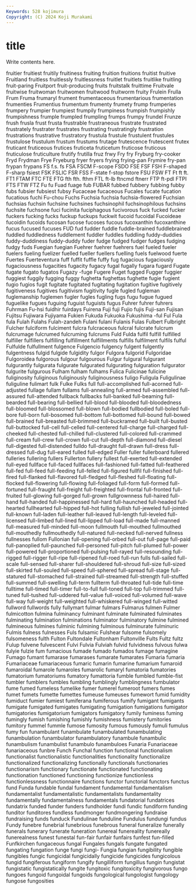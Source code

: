 ```yaml
---
Keywords: 528 kojimura
Copyright: (C) 2024 Koji Murakami
---
```


# title

Write contents here.



 fruitier fruitiest fruitily fruitiness fruiting
fruition fruitions fruitist fruitive Fruitland fruitless fruitlessly fruitlessness fruitlet fruitlets
fruitlike fruitling fruit-paring Fruitport fruit-producing fruits fruitstalk fruittime Fruitvale fruitwise
fruitwoman fruitwomen fruitwood fruitworm fruity Frulein Frulla Frum Fruma frumaryl
frument frumentaceous frumentarious frumentation frumenties Frumentius frumentum frumenty frumety frump
frumperies frumpery frumpier frumpiest frumpily frumpiness frumpish frumpishly frumpishness frumple
frumpled frumpling frumps frumpy frundel Frunze frush frusla frust frusta
frustrable frustraneous frustrate frustrated frustrately frustrater frustrates frustrating frustratingly frustration
frustrations frustrative frustratory frustula frustule frustulent frustules frustulose frustulum frustum
frustums frutage frutescence frutescent frutex fruticant fruticeous frutices fruticeta fruticetum
fruticose fruticous fruticulose fruticulture frutify frutilla fruz frwy Fry fry
Fryburg fry-cooker Fryd Frydman Frye Fryeburg fryer fryers frying frying-pan
Frymire fry-pan frypan frypans FS f.s. fs FSA FSCM F-scope
FSDO FSE FSF FSH F-shaped F-sharp fsiest FSK FSLIC FSR
FSS F-state f-stop fstore FSU FSW FT Ft ft ft.
FT1 FTAM FTC FTE FTG fth fth. fthm FTL ft-lb
ftncmd ftnerr FTP ft-pdl FTPI FTS FTW FTZ Fu fu
Fuad fuage fub FUBAR fubbed fubbery fubbing fubby fubs fubsier
fubsiest fubsy Fucaceae fucaceous Fucales fucate fucation fucatious fuchi Fu-chou
Fuchs Fuchsia fuchsia fuchsia-flowered Fuchsian fuchsias fuchsin fuchsine fuchsines fuchsinophil
fuchsinophilous fuchsins fuchsite fuchsone fuci fucinita fuciphagous fucivorous fuck fucked
fucker fuckers fucking fucks fuckup fuckups fuckwit fucoid fucoidal Fucoideae
fucoidin fucoids fucosan fucose fucoses fucous fucoxanthin fucoxanthine fucus fucused
fucuses FUD fud fudder fuddle fuddle-brained fuddlebrained fuddled fuddledness fuddlement
fuddler fuddles fuddling fuddy-duddies fuddy-duddiness fuddy-duddy fuder fudge fudged fudger
fudges fudging fudgy fuds Fuegian fuegian Fuehrer fuehrer fuehrers fuel
fueled fueler fuelers fueling fuelizer fuelled fueller fuellers fuelling fuels
fuelwood fuerte Fuertes Fuerteventura fuff fuffit fuffle fuffy fug fugacious
fugaciously fugaciousness fugacities fugacity fugacy fugal fugally fugara fugard Fugate
fugate fugato fugatos Fugazy -fuge Fugere Fuget fugged Fugger fuggier
fuggiest fuggily fugging fuggy fughetta fughettas fughette fugie fugient fugio
fugios fugit fugitate fugitated fugitating fugitation fugitive fugitively fugitiveness fugitives
fugitivism fugitivity fugle fugled fugleman fuglemanship fuglemen fugler fugles fugling
fugs fugu fugue fugued fuguelike fugues fuguing fuguist fuguists fugus
Fuhrer fuhrer fuhrers Fuhrman Fu-hsi fuidhir fuirdays Fuirena Fuji fuji
Fujio fujis Fuji-san Fujisan Fujitsu Fujiwara Fujiyama Fukien Fukuda Fukuoka
Fukushima -ful Ful Fula fula Fulah Fulahs Fulah-zandeh Fulani fulani
Fulanis Fulas Fulbert Fulbright Fulcher fulciform fulciment fulcra fulcraceous fulcral
fulcrate fulcrum fulcrumage fulcrumed fulcruming fulcrums Fuld Fulda fulfil fulfill
fulfilled fulfiller fulfillers fulfilling fulfillment fulfillments fulfills fulfilment fulfils fulful
Fulfulde fulfullment fulgence Fulgencio fulgency fulgent fulgently fulgentness fulgid fulgide
fulgidity fulgor Fulgora fulgorid Fulgoridae Fulgoroidea fulgorous fulgour fulgourous Fulgur
fulgural fulgurant fulgurantly fulgurata fulgurate fulgurated fulgurating fulguration fulgurator fulgurite
fulgurous Fulham fulham fulhams Fulica Fulicinae fulicine fuliginosity fuliginous fuliginously
fuliginousness fuligo Fuligula Fuligulinae fuliguline fulimart fulk Fulke Fulks full
full-accomplished full-acorned full-adjusted fullage fullam fullams full-annealing full-armed full-assembled full-assured
full-attended fullback fullbacks full-banked full-beaming full-bearded full-bearing full-bellied full-blood full-blooded
full-bloodedness full-bloomed full-blossomed full-blown full-bodied fullbodied full-boled full-bore full-born full-bosomed
full-bottom full-bottomed full-bound full-bowed full-brained full-breasted full-brimmed full-buckramed full-built full-busted
full-buttocked full-cell full-celled full-centered full-charge full-charged full-cheeked full-chested full-chilled full-clustered
full-colored full-crammed full-cream full-crew full-crown full-cut full-depth full-diamond full-diesel full-digested
full-distended fulldo full-draught full-drawn full-dress full-dressed full-dug full-eared fulled full-edged
Fuller fuller fullerboard fullered fulleries fullering fullers Fullerton fullery fullest
full-exerted full-extended full-eyed fullface full-faced fullfaces full-fashioned full-fatted full-feathered full-fed
full-feed full-feeding full-felled full-figured fullfil full-finished full-fired full-flanked full-flavored full-fledged
full-fleshed full-floating full-flocked full-flowering full-flowing full-foliaged full-form full-formed full-fortuned full-fraught
full-freight full-freighted full-frontal full-fronted full-fruited full-glowing full-gorged full-grown fullgrownness full-haired
full-hand full-handed full-happinessed full-hard full-haunched full-headed full-hearted fullhearted full-hipped full-hot
fulling fullish full-jeweled full-jointed full-known full-laden full-leather full-leaved full-length full-leveled
full-licensed full-limbed full-lined full-lipped full-load full-made full-manned full-measured full-minded full-moon
fullmouth full-mouthed fullmouthed full-mouthedly fullmouthedly full-natured full-necked full-nerved fullness fullnesses
fullom Fullonian full-opening full-orbed full-out full-page full-paid full-panoplied full-paunched full-personed
full-pitch full-plumed full-power full-powered full-proportioned full-pulsing full-rayed full-resounding full-rigged full-rigger
full-ripe full-ripened full-roed full-run fulls full-sailed full-scale full-sensed full-sharer full-shouldered
full-shroud full-size full-sized full-skirted full-souled full-speed full-sphered full-spread full-stage full-statured
full-stomached full-strained full-streamed full-strength full-stuffed full-summed full-swelling full-term fullterm full-throated
full-tide full-time fulltime full-timed full-timer full-to-full full-toned full-top full-trimmed full-tuned
full-tushed full-uddered full-value full-voiced full-volumed full-wave full-way full-weight full-weighted full-whiskered
full-winged full-witted fullword fullwords fully fullymart fulmar fulmars Fulmarus fulmen
Fulmer fulmicotton fulmina fulminancy fulminant fulminate fulminated fulminates fulminating fulmination
fulminations fulminator fulminatory fulmine fulmined fulmineous fulmines fulminic fulmining fulminous
fulminurate fulminuric Fulmis fulness fulnesses Fuls fulsamic Fulshear fulsome fulsomely
fulsomeness fulth Fulton Fultondale Fultonham Fultonville Fults Fultz fultz Fulup
fulvene fulvescent Fulvi Fulvia Fulviah fulvid fulvidness fulvous fulwa fulyie
fulzie fum fumacious fumade fumado fumados fumage fumagine Fumago fumant
fumarase fumarases fumarate fumarates Fumaria fumaria Fumariaceae fumariaceous fumaric fumarin
fumarine fumarium fumaroid fumaroidal fumarole fumaroles fumarolic fumaryl fumatoria fumatories
fumatorium fumatoriums fumatory fumattoria fumble fumbled fumble-fist fumbler fumblers fumbles
fumbling fumblingly fumblingness fumbulator fume fumed fumeless fumelike fumer fumerel
fumeroot fumers fumes fumet fumets fumette fumettes fumeuse fumeuses fumewort
fumid fumidity fumiduct fumier fumiest fumiferana fumiferous fumify fumigant fumigants
fumigate fumigated fumigates fumigating fumigation fumigations fumigator fumigatories fumigatorium fumigators
fumigatory fumily fuminess fuming fumingly fumish fumishing fumishly fumishness fumistery
fumitories fumitory fummel fummle fumose fumosity fumous fumously fumuli fumulus
fumy fun funambulant funambulate funambulated funambulating funambulation funambulator funambulatory funambule
funambulic funambulism funambulist funambulo funambuloes Funaria Funariaceae funariaceous funbre Funch
Funchal function functional functionalism functionalist functionalistic functionalities functionality functionalize functionalized
functionalizing functionally functionals functionaries functionarism functionary functionate functionated functionating functionation
functioned functioning functionize functionless functionlessness functionnaire functions functor functorial functors
functus fund Funda fundable fundal fundament fundamental fundamentalism fundamentalist fundamentalistic
fundamentalists fundamentality fundamentally fundamentalness fundamentals fundatorial fundatrices fundatrix funded funder
funders fundholder fundi fundic fundiform funding funditor funditores fundless fundmonger
fundmongering fundraise fundraising funds funduck Fundulinae funduline Fundulus fundungi fundus
Fundy funebre funebrial funebrious funebrous funeral funeralize funerally funerals funerary
funerate funeration funereal funereality funereally funerealness funest funestal fun-fair funfair
funfairs funfest fun-filled Funfkirchen fungaceous fungal Fungales fungals fungate fungated
fungating fungation funge fungi fungi- Fungia fungian fungibility fungible fungibles
fungic fungicidal fungicidally fungicide fungicides fungicolous fungid fungiferous fungiform fungify
fungilliform fungillus fungin fungistat fungistatic fungistatically fungite fungitoxic fungitoxicity fungivorous
fungo fungoes fungoid fungoidal fungoids fungological fungologist fungology fungose fungosities

